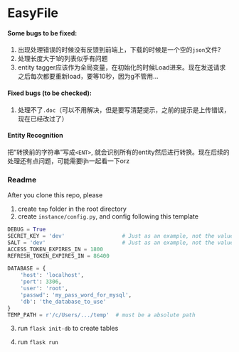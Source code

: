 # EasyFile

#### Some bugs to be fixed:

1. 出现处理错误的时候没有反馈到前端上，下载的时候是一个空的`json`文件?
2. 处理长度大于1的列表似乎有问题
3. entity tagger应该作为全局变量，在初始化的时候Load进来。现在发送请求之后每次都要重新load，要等10秒，因为g不管用...

#### Fixed bugs (to be checked):

1. 处理不了`.doc`（可以不用解决，但是要写清楚提示，之前的提示是上传错误，现在已经改过了）



#### Entity Recognition

把“转换前的字符串”写成`<ENT>`, 就会识别所有的entity然后进行转换。现在后续的处理还有点问题，可能需要ljh一起看一下orz



### Readme

After you clone this repo, please

1. create `tmp` folder in the root directory
2. create `instance/config.py`, and config following this template

```python
DEBUG = True
SECRET_KEY = 'dev'                  # Just as an example, not the value we actually use
SALT = 'dev'                        # Just as an example, not the value we actually use
ACCESS_TOKEN_EXPIRES_IN = 1800
REFRESH_TOKEN_EXPIRES_IN = 86400

DATABASE = {
    'host': 'localhost',
    'port': 3306,
    'user': 'root',
    'passwd': 'my_pass_word_for_mysql',
    'db': 'the_database_to_use'
}
TEMP_PATH = r'/c/Users/.../temp'  # must be a absolute path
```

3. run `flask init-db` to create tables

4. run `flask run`


